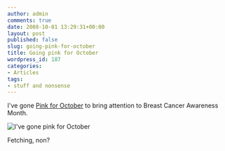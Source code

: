 ```yaml
---
author: admin
comments: true
date: 2008-10-01 13:29:31+00:00
layout: post
published: false
slug: going-pink-for-october
title: Going pink for October
wordpress_id: 187
categories:
- Articles
tags:
- stuff and nonsense
---
```


I've gone [Pink for October](http://pinkforoctober.org/) to bring attention to Breast Cancer Awareness Month.


![I've gone pink for October](http://farm4.static.flickr.com/3093/2903976645_06f7192c87_o.gif) 


Fetching, non?
